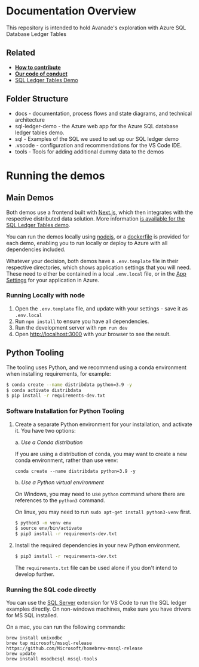 # Documentation Overview

This repository is intended to hold Avanade's exploration with Azure SQL Database Ledger Tables

## Related

- **[How to contribute](https://github.com/Avanade/emtech-distributed-data/tree/main/CONTRIBUTING.md)**
- **[Our code of conduct](https://github.com/Avanade/emtech-distributed-data/tree/main/CODE_OF_CONDUCT.md)**
- [SQL Ledger Tables Demo](./sql-ledger.md)

## Folder Structure

- docs - documentation, process flows and state diagrams, and technical architecture
- sql-ledger-demo - the Azure web app for the Azure SQL database ledger tables demo.
- sql - Examples of the SQL we used to set up our SQL ledger demo
- .vscode - configuration and recommendations for the VS Code IDE.
- tools - Tools for adding additional dummy data to the demos

# Running the demos

## Main Demos

Both demos use a frontend built with [Next.js](https://nextjs.org/), which then integrates with the respective distributed data solution. More information [is available for the SQL Ledger Tables demo](./sql-ledger.md).

You can run the demos locally using [nodejs](https://nodejs.org/en/download/), or a [dockerfile](https://docs.docker.com/get-started/#what-is-a-container) is provided for each demo, enabling you to run locally or deploy to Azure with all dependencies included.

Whatever your decision, both demos have a `.env.template` file in their respective directories, which shows application settings that you will need. These need to either be contained in a local `.env.local` file, or in the [App Settings](https://docs.microsoft.com/en-gb/azure/app-service/configure-common#configure-app-settings) for your application in Azure.

### Running Locally with node

1. Open the `.env.template` file, and update with your settings - save it as `.env.local`
2. Run `npm install` to ensure you have all dependencies.
3. Run the development server with `npm run dev`
4. Open [http://localhost:3000](http://localhost:3000) with your browser to see the result.

## Python Tooling

The tooling uses Python, and we recommend using a conda environment when installing requirements, for example:

```bash
$ conda create --name distribdata python=3.9 -y
$ conda activate distribdata
$ pip install -r requirements-dev.txt
```

### Software Installation for Python Tooling

1. Create a separate Python environment for your installation, and activate it. You have two options:

   a. _Use a Conda distribution_

   If you are using a distribution of conda, you may want to create a new conda environment, rather than use venv:

   `conda create --name distribdata python=3.9 -y`

   b. _Use a Python virtual environment_

   On Windows, you may need to use `python` command where there are references to the `python3` command.

   On linux, you may need to run `sudo apt-get install python3-venv` first.

   ```bash
   $ python3 -m venv env
   $ source env/bin/activate
   $ pip3 install -r requirements-dev.txt
   ```

2. Install the required dependencies in your new Python environment.

   ```bash
   $ pip3 install -r requirements-dev.txt
   ```

   The `requirements.txt` file can be used alone if you don't intend to develop further.

### Running the SQL code directly

You can use the [SQL Server](https://marketplace.visualstudio.com/items?itemName=ms-mssql.mssql) extension for VS Code to run the SQL ledger examples directly. On non-windows machines, make sure you have drivers for MS SQL installed.

On a mac, you can run the following commands:

```
brew install unixodbc
brew tap microsoft/mssql-release https://github.com/Microsoft/homebrew-mssql-release
brew update
brew install msodbcsql mssql-tools
```
